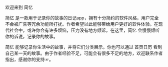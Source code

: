 欢迎来到 简忆


简忆 是一款用于记录你的故事的日记app，拥有十分简约的软件风格，用户完全不会被广告等冗余功能所打扰。作者希望以此能够带给用户更好的软件体验。在现代社会中，或许你会有许多烦恼，压力没有地方倾诉。在这里，简忆 会慢慢倾听你的诉说，记录你的故事。

简忆 能够记录你生活中的故事，并将它们分类展示。你也可以通过 首页日历 看到自己某一天的故事。由于作者经验不足，可能会有很多不足的地方，欢迎联系作者指出，感谢你的支持☞。